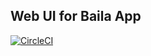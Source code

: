 ## Web UI for Baila App

[![CircleCI](https://circleci.com/gh/maxkimambo/baila-web/tree/master.svg?style=svg)](https://circleci.com/gh/maxkimambo/baila-web/tree/master)
